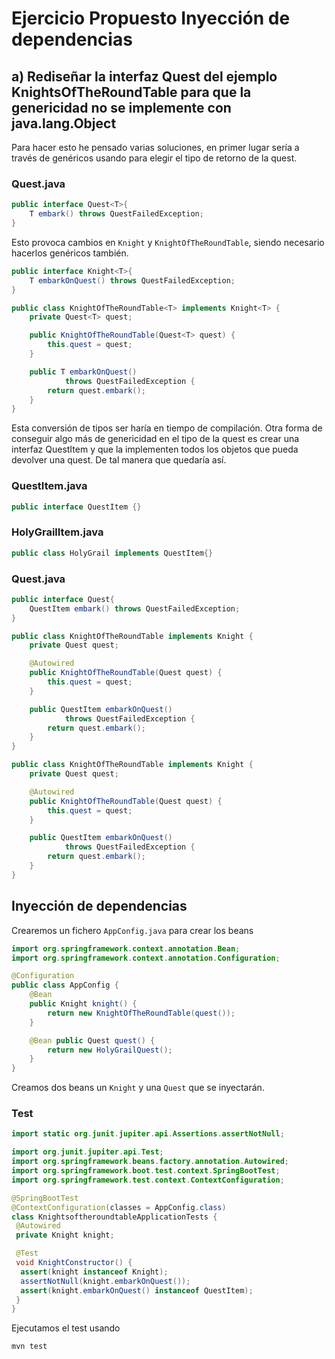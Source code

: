 # Ejercicio Propuesto Inyección de dependencias

## a) Rediseñar la interfaz Quest del ejemplo KnightsOfTheRoundTable para que la genericidad no se implemente con java.lang.Object

Para hacer esto he pensado varias soluciones, en primer lugar sería a través de genéricos usando para elegir el tipo de retorno de la quest.

### Quest.java

```java
public interface Quest<T>{
    T embark() throws QuestFailedException;
}
```

Esto provoca cambios en `Knight` y `KnightOfTheRoundTable`, siendo necesario hacerlos genéricos también.

```java
public interface Knight<T>{
    T embarkOnQuest() throws QuestFailedException;
}

public class KnightOfTheRoundTable<T> implements Knight<T> {
    private Quest<T> quest;

    public KnightOfTheRoundTable(Quest<T> quest) {
        this.quest = quest;
    }

    public T embarkOnQuest()
            throws QuestFailedException {
        return quest.embark();
    }
}
```

Esta conversión de tipos ser haría en tiempo de compilación. Otra forma de conseguir algo más de genericidad en el tipo de la quest es crear una interfaz QuestItem y que la implementen todos los objetos que pueda devolver una quest. De tal manera que quedaría así.

### QuestItem.java

```java
public interface QuestItem {}
```

### HolyGrailItem.java

```java
public class HolyGrail implements QuestItem{}
```

### Quest.java

```java
public interface Quest{
    QuestItem embark() throws QuestFailedException;
}
```

```java
public class KnightOfTheRoundTable implements Knight {
    private Quest quest;

    @Autowired
    public KnightOfTheRoundTable(Quest quest) {
        this.quest = quest;
    }

    public QuestItem embarkOnQuest()
            throws QuestFailedException {
        return quest.embark();
    }
}

public class KnightOfTheRoundTable implements Knight {
    private Quest quest;

    @Autowired
    public KnightOfTheRoundTable(Quest quest) {
        this.quest = quest;
    }

    public QuestItem embarkOnQuest()
            throws QuestFailedException {
        return quest.embark();
    }
}
```

## Inyección de dependencias

Crearemos un fichero `AppConfig.java` para crear los beans

```java
import org.springframework.context.annotation.Bean;
import org.springframework.context.annotation.Configuration;

@Configuration
public class AppConfig {
    @Bean
    public Knight knight() {
        return new KnightOfTheRoundTable(quest());
    }

    @Bean public Quest quest() {
        return new HolyGrailQuest();
    }
}
```

Creamos dos beans un `Knight` y una `Quest` que se inyectarán.

### Test

```java
import static org.junit.jupiter.api.Assertions.assertNotNull;

import org.junit.jupiter.api.Test;
import org.springframework.beans.factory.annotation.Autowired;
import org.springframework.boot.test.context.SpringBootTest;
import org.springframework.test.context.ContextConfiguration;

@SpringBootTest
@ContextConfiguration(classes = AppConfig.class)
class KnightsoftheroundtableApplicationTests {
 @Autowired
 private Knight knight;

 @Test
 void KnightConstructor() {
  assert(knight instanceof Knight);
  assertNotNull(knight.embarkOnQuest());
  assert(knight.embarkOnQuest() instanceof QuestItem);
 }
}
```

Ejecutamos el test usando

```shell
mvn test
```
